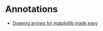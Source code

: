 # Annotations

- [Drawing arrows for matplotlib made easy](https://github.com/JosephBARBIERDARNAL/drawarrow)